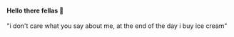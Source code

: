 #### Hello there fellas 👋

"i don't care what you say about me, at the end of the day i buy ice cream"
